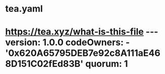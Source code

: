# tea.yaml
# https://tea.xyz/what-is-this-file --- version: 1.0.0 codeOwners:   - '0x620A65795DEB7e92c8A111aE468D151C02fEd83B' quorum: 1

